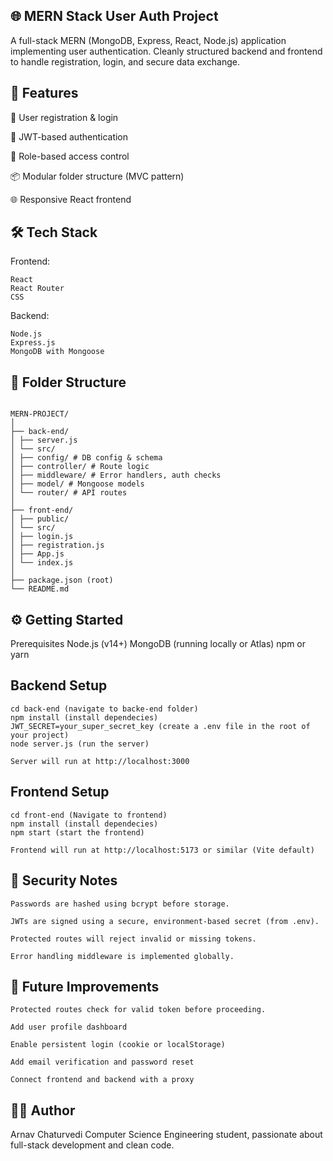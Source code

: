 ## 🌐 MERN Stack User Auth Project

A full-stack MERN (MongoDB, Express, React, Node.js) application implementing user authentication. Cleanly structured backend and frontend to handle registration, login, and secure data exchange.

## 🚀 Features

📝 User registration & login

🔐 JWT-based authentication

🔄 Role-based access control

📦 Modular folder structure (MVC pattern)

🌐 Responsive React frontend

## 🛠️ Tech Stack

Frontend:

    React
    React Router
    CSS

Backend:

    Node.js
    Express.js
    MongoDB with Mongoose

## 📁 Folder Structure

```

MERN-PROJECT/
│
├── back-end/
│ ├── server.js
│ └── src/
│ ├── config/ # DB config & schema
│ ├── controller/ # Route logic
│ ├── middleware/ # Error handlers, auth checks
│ ├── model/ # Mongoose models
│ └── router/ # API routes
│
├── front-end/
│ ├── public/
│ └── src/
│ ├── login.js
│ ├── registration.js
│ ├── App.js
│ └── index.js
│
├── package.json (root)
└── README.md
```

## ⚙️ Getting Started

Prerequisites
Node.js (v14+)
MongoDB (running locally or Atlas)
npm or yarn

## Backend Setup

    cd back-end (navigate to backe-end folder)
    npm install (install dependecies)
    JWT_SECRET=your_super_secret_key (create a .env file in the root of your project)
    node server.js (run the server)

    Server will run at http://localhost:3000

## Frontend Setup

    cd front-end (Navigate to frontend)
    npm install (install dependecies)
    npm start (start the frontend)

    Frontend will run at http://localhost:5173 or similar (Vite default)

## 🔐 Security Notes

    Passwords are hashed using bcrypt before storage.

    JWTs are signed using a secure, environment-based secret (from .env).

    Protected routes will reject invalid or missing tokens.

    Error handling middleware is implemented globally.

## 🧪 Future Improvements

    Protected routes check for valid token before proceeding.

    Add user profile dashboard

    Enable persistent login (cookie or localStorage)

    Add email verification and password reset

    Connect frontend and backend with a proxy

## 👨‍💻 Author

Arnav Chaturvedi
Computer Science Engineering student, passionate about full-stack development and clean code.
